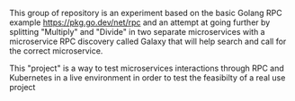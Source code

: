 This group of repository is an experiment based on the basic Golang RPC example https://pkg.go.dev/net/rpc and an attempt at going further by splitting "Multiply" and "Divide" in two separate microservices with a microservice RPC discovery called Galaxy that will help search and call for the correct microservice.

This "project" is a way to test microservices interactions through RPC and Kubernetes in a live environment in order to test the feasibilty of a real use project
